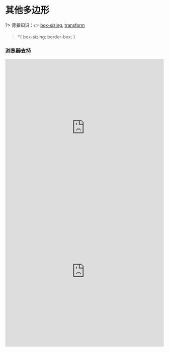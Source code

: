 
# 其他多边形

?> 背景知识：:point_right: [box-sizing](https://developer.mozilla.org/zh-CN/docs/Web/CSS/box-sizing), [transform](https://developer.mozilla.org/zh-CN/docs/Web/CSS/transform)

> *{ box-sizing: border-box; }

<vuep template="#hotspot-like"></vuep>

<script v-pre type="text/x-template" id="hotspot-like">
<style>
  main{
    width: 100%;
    padding: 60px 0;
    display: flex;
    justify-content: center;
    align-items: center;
    flex-wrap: wrap;
  }
  .like {
    width: 100px; height: 100px;
    background: url("https://cssanimation.rocks/images/posts/steps/heart.png") no-repeat;
    background-position: 0 0;
    cursor: pointer;
    transition: background-position 1s steps(28);
    transition-duration: 0s;
  }
  .like:active {
    transition-duration: 1s;
    background-position: -2800px 0;
  }
</style>
<template>
  <main>
    <div class="like"></div>
  </main>
</template>
<script>  
</script>
</script>

### 浏览器支持

<iframe src="https://caniuse.bitsofco.de/embed/index.html?feat=css3-boxsizing&amp;periods=future_1,current,past_1,past_2,past_3&amp;accessible-colours=false" frameborder="0" width="100%" height="436px"></iframe>

<iframe src="https://caniuse.bitsofco.de/embed/index.html?feat=transforms3d&amp;periods=future_1,current,past_1,past_2,past_3&amp;accessible-colours=false" frameborder="0" width="100%" height="480px"></iframe>